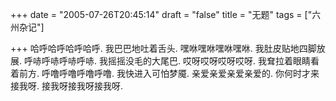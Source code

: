 +++
date = "2005-07-26T20:45:14"
draft = "false"
title = "无题"
tags = ["六州杂记"]

+++
哈呼哈呼哈呼哈呼. 
我巴巴地吐着舌头. 
嘿咻嘿咻嘿咻嘿咻. 
我肚皮贴地四脚放展. 
呼哧呼哧呼哧呼哧. 
我摇摇没毛的大尾巴. 
哎呀哎呀哎呀哎呀. 
我耷拉着眼睛看着前方. 
呼噜呼噜呼噜呼噜. 
我快进入可怕梦魇. 
亲爱亲爱亲爱亲爱的. 
你何时才来接我呀. 
接我呀接我呀接我呀. 